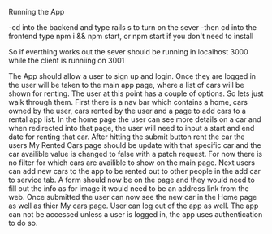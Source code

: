 Running the App

-cd into the backend and type rails s to turn on the sever
-then cd into the frontend type npm i && npm start, or npm start if you don't need to install 

So if everthing works out the sever should be running in localhost 3000 while the client is runniing on 3001

The App should allow a user to sign up and login. Once they are logged in the user will be taken to the main app page, where a list of cars will be shown for renting. The user at this point has a couple of options. So lets just walk through them. First there is a nav bar which contains a home, cars owned  by the user, cars  rented by the user and a page to add cars to a rental app list. In the home page the user can see more details on a car and when redirected into that page, the user will need to input a start and end date for renting that car. After hitting the submit button rent the car the users My Rented Cars page should be update with that specific car and the car availible value is changed to false with a patch request. For now there is no filter for which cars are availible to show on the main page. Next users can add new cars to the app to be rented out to other people  in the add car to service tab. A form should now be on the page and they would need to fill out the info as for image it would need to be an address link from the web. Once submitted the user can now see the new car in the Home page as well as thier My cars page. User can log out of the app as well. The app can not be accessed unless a user is logged in, the app uses authentication to do so.